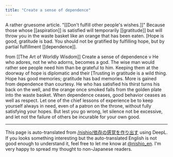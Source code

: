 ```yaml
---
title: "Create a sense of dependence"
---
```


A rather gruesome article.
"[[Don't fulfill other people's wishes.]]"
Because those whose [[aspiration]] is satisfied will temporarily [[gratitude]] but will throw you in the waste basket like an orange that has been eaten. [Hope is good, gratitude is bad. You should not be gratified by fulfilling hope, but by partial fulfillment [[dependence]].

from [[The Art of Worldly Wisdom]]
Create a sense of dependence
v
He who adores, not he who adorns, becomes a god. The wise man would rather see people need him than be grateful to him. Keeping them at the doorway of hope is diplomatic and their [Trusting in gratitude is a wild thing. Hope has good memories; gratitude has bad memories. More is gained from dependence than courtesy. He who has satisfied his thirst turns his back on the well, and the orange once smoked falls from the golden plate into the waste basket. When dependence ceases, good behavior ceases as well as respect. Let one of the chief lessons of experience be to keep yourself always in need, even of a patron on the throne, without fully satisfying your hopes. But lest you go wrong, let silence not be excessive, and let not the failure of others be incurable for your own good.

---
This page is auto-translated from [/nishio/依存の感覚を作り出す](https://scrapbox.io/nishio/依存の感覚を作り出す) using DeepL. If you looks something interesting but the auto-translated English is not good enough to understand it, feel free to let me know at [@nishio_en](https://twitter.com/nishio_en). I'm very happy to spread my thought to non-Japanese readers.